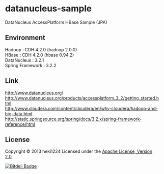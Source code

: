 datanucleus-sample
======================
DataNucleus AccessPlatform HBase Sample (JPA)
  
Environment
----------------
Hadoop : CDH 4.2.0 (hadoop 2.0.0)  
HBase : CDH 4.2.0 (hbase 0.94.2)  
DataNucleus : 3.2.1  
Spring Framework : 3.2.2  
  
Link
--------
http://www.datanucleus.org/  
http://www.datanucleus.org/products/accessplatform_3_2/getting_started.html  
http://www.cloudera.com/content/cloudera/en/why-cloudera/hadoop-and-big-data.html  
http://static.springsource.org/spring/docs/3.2.x/spring-framework-reference/html  
 
License
----------
Copyright &copy; 2013 heki1224
Licensed under the [Apache License, Version 2.0][Apache]
 
[Apache]: http://www.apache.org/licenses/LICENSE-2.0



[![Bitdeli Badge](https://d2weczhvl823v0.cloudfront.net/heki1224/datanucleus-sample-jpa/trend.png)](https://bitdeli.com/free "Bitdeli Badge")

